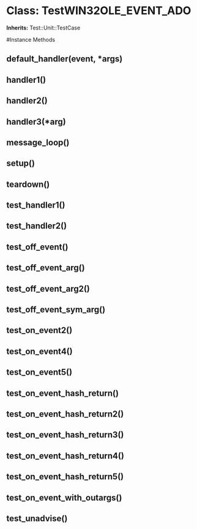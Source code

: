 # Class: TestWIN32OLE_EVENT_ADO
**Inherits:** Test::Unit::TestCase
    




#Instance Methods
## default_handler(event, *args) [](#method-i-default_handler)

## handler1() [](#method-i-handler1)

## handler2() [](#method-i-handler2)

## handler3(*arg) [](#method-i-handler3)

## message_loop() [](#method-i-message_loop)

## setup() [](#method-i-setup)

## teardown() [](#method-i-teardown)

## test_handler1() [](#method-i-test_handler1)

## test_handler2() [](#method-i-test_handler2)

## test_off_event() [](#method-i-test_off_event)

## test_off_event_arg() [](#method-i-test_off_event_arg)

## test_off_event_arg2() [](#method-i-test_off_event_arg2)

## test_off_event_sym_arg() [](#method-i-test_off_event_sym_arg)

## test_on_event2() [](#method-i-test_on_event2)

## test_on_event4() [](#method-i-test_on_event4)

## test_on_event5() [](#method-i-test_on_event5)

## test_on_event_hash_return() [](#method-i-test_on_event_hash_return)

## test_on_event_hash_return2() [](#method-i-test_on_event_hash_return2)

## test_on_event_hash_return3() [](#method-i-test_on_event_hash_return3)

## test_on_event_hash_return4() [](#method-i-test_on_event_hash_return4)

## test_on_event_hash_return5() [](#method-i-test_on_event_hash_return5)

## test_on_event_with_outargs() [](#method-i-test_on_event_with_outargs)

## test_unadvise() [](#method-i-test_unadvise)

